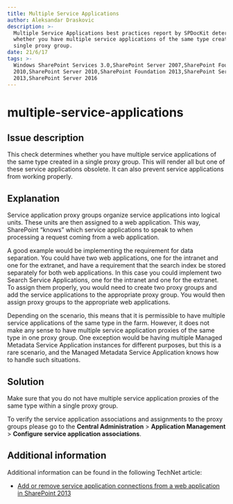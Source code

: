 ```yaml
---
title: Multiple Service Applications
author: Aleksandar Draskovic
description: >-
  Multiple Service Applications best practices report by SPDocKit determines
  whether you have multiple service applications of the same type created in a
  single proxy group.
date: 21/6/17
tags: >-
  Windows SharePoint Services 3.0,SharePoint Server 2007,SharePoint Foundation
  2010,SharePoint Server 2010,SharePoint Foundation 2013,SharePoint Server
  2013,SharePoint Server 2016
---
```


# multiple-service-applications

## Issue description

This check determines whether you have multiple service applications of the same type created in a single proxy group. This will render all but one of these service applications obsolete. It can also prevent service applications from working properly.

## Explanation

Service application proxy groups organize service applications into logical units. These units are then assigned to a web application. This way, SharePoint “knows” which service applications to speak to when processing a request coming from a web application.

A good example would be implementing the requirement for data separation. You could have two web applications, one for the intranet and one for the extranet, and have a requirement that the search index be stored separately for both web applications. In this case you could implement two Search Service Applications, one for the intranet and one for the extranet. To assign them properly, you would need to create two proxy groups and add the service applications to the appropriate proxy group. You would then assign proxy groups to the appropriate web applications.

Depending on the scenario, this means that it is permissible to have multiple service applications of the same type in the farm. However, it does not make any sense to have multiple service application proxies of the same type in one proxy group. One exception would be having multiple Managed Metadata Service Application instances for different purposes, but this is a rare scenario, and the Managed Metadata Service Application knows how to handle such situations.

## Solution

Make sure that you do not have multiple service application proxies of the same type within a single proxy group.

To verify the service application associations and assignments to the proxy groups please go to the **Central Administration** &gt; **Application Management** &gt; **Configure service application associations**.

## Additional information

Additional information can be found in the following TechNet article:

* [Add or remove service application connections from a web application in SharePoint 2013](https://technet.microsoft.com/en-us/library/ff607588.aspx)

